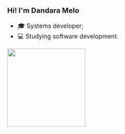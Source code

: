 ### Hi! I'm Dandara Melo 

+ 🎓 Systems developer;
+ 💻 Studying software development. 

<div>
  <a href="https://github.com/dandsmelo">
  <img height="180em" src="https://github-readme-stats-sigma-five.vercel.app/api?username=dandsmelo&show_icons=true&theme=tokyonight&include_all_commits=true&count_private=true"/>
 <!--<img height="180em" src="https://github-readme-stats-sigma-five.vercel.app/api/top-langs/?username=dandsmelo&layout=compact&langs_count=7&theme=tokyonight"/>-->
</div>
<!--<p align="left">
  <a href="#" alt="Gmail">
  <img src="https://img.shields.io/badge/-Gmail-FF0000?style=flat-square&labelColor=FF0000&logo=gmail&logoColor=white&link=mailto:dandarasmelo05@gmail.com" /></a>

  <a href="#" alt="Linkedin">
  <img src="https://img.shields.io/badge/-Linkedin-0e76a8?style=flat-square&logo=Linkedin&logoColor=white&link="https://www.linkedin.com/in/dandara-melo-ab8abb22b/" />     </a>
</p>-->  

